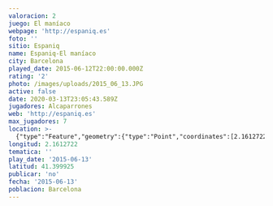 ```yaml
---
valoracion: 2
juego: El maníaco
webpage: 'http://espaniq.es'
foto: ''
sitio: Espaniq
name: Espaniq-El maníaco
city: Barcelona
played_date: 2015-06-12T22:00:00.000Z
rating: '2'
photo: /images/uploads/2015_06_13.JPG
active: false
date: 2020-03-13T23:05:43.589Z
jugadores: Alcaparrones
web: 'http://espaniq.es'
max_jugadores: 7
location: >-
  {"type":"Feature","geometry":{"type":"Point","coordinates":[2.1612722,41.399925]}}
longitud: 2.1612722
tematica: ''
play_date: '2015-06-13'
latitud: 41.399925
publicar: 'no'
fecha: '2015-06-13'
poblacion: Barcelona
---
```

